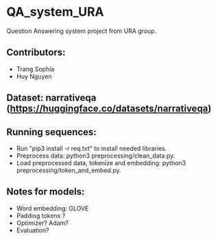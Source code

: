 # QA_system_URA
Question Answering system project from URA group. 

## Contributors:
- Trang Sophia
- Huy Nguyen

## Dataset: narrativeqa (https://huggingface.co/datasets/narrativeqa)

## Running sequences:
- Run "pip3 install -r req.txt" to install needed libraries.
- Preprocess data: python3 preprocessing/clean_data.py.
- Load preprocessed data, tokenize and embedding: python3 preprocessing/token_and_embed.py.


## Notes for models:
- Word embedding: GLOVE
- Padding tokens ?
- Optimizer? Adam?
- Evaluation? 